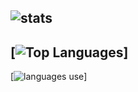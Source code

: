 ![stats](https://github-readme-stats.vercel.app/api?username=KERRCAM&show_icons=true&theme=tokyonight)  
---
[![Top Languages](https://github-readme-stats.vercel.app/api/top-langs/?username=KERRCAM&layout=compact)]
--- 
[![languages use](https://github-readme-stats.vercel.app/api/wakatime?username=KERRCAM)]
